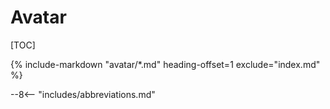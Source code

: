 # Avatar

[TOC]

{%
   include-markdown "avatar/*.md"
   heading-offset=1
   exclude="index.md"
%}

--8<-- "includes/abbreviations.md"
